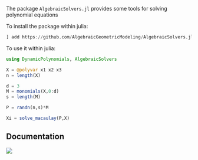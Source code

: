 The package `AlgebraicSolvers.jl` provides some tools for solving polynomial equations

To install the package within julia:

```julia
] add https://github.com/AlgebraicGeometricModeling/AlgebraicSolvers.jl
```


To use it within julia:

```julia
using DynamicPolynomials, AlgebraicSolvers

X = @polyvar x1 x2 x3
n = length(X)

d = 3
M = monomials(X,0:d)
s = length(M)

P = randn(n,s)*M

Xi = solve_macaulay(P,X)

```

## Documentation
    

[![](https://img.shields.io/badge/docs-latest-blue.svg)](https://AlgebraicGeometricModeling.github.io/AlgebraicSolvers.jl/)
    

